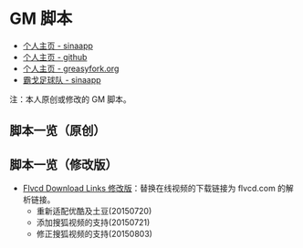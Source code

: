 GM 脚本
========

- [个人主页 - sinaapp][snquentin_sinaapp]
- [个人主页 - github][snquentin_github]
- [个人主页 - greasyfork.org][snquentin_greasyfork]
- [霸戈足球队 - sinaapp][bugclub_sinaapp]

注：本人原创或修改的 GM 脚本。

脚本一览（原创）
---------------

脚本一览（修改版）
---------------

- [Flvcd Download Links 修改版](Flvcd-Download-Links-for-snquentin.user.js)：替换在线视频的下载链接为 flvcd.com 的解析链接。
  - 重新适配优酷及土豆(20150720)
  - 添加搜狐视频的支持(20150721)
  - 修正搜狐视频的支持(20150803)


[snquentin_sinaapp]:http://firelove.sinaapp.com
[bugclub_sinaapp]:http://bugclub.sinaapp.com
[snquentin_github]: https://github.com/snquentin/userscript
[snquentin_greasyfork]: https://greasyfork.org/zh-CN/users/12659-jacob-yang
